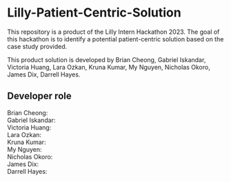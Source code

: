 # Lilly-Patient-Centric-Solution
This repository is a product of the Lilly Intern Hackathon 2023. The goal of this hackathon is to identify a potential patient-centric solution based on the case study provided. 

This product solution is developed by Brian Cheong, Gabriel Iskandar, Victoria Huang, Lara Ozkan, Kruna Kumar, My Nguyen, Nicholas Okoro, James Dix, Darrell Hayes. 

## Developer role
Brian Cheong:  
Gabriel Iskandar:  
Victoria Huang:  
Lara Ozkan:  
Kruna Kumar:  
My Nguyen:  
Nicholas Okoro:  
James Dix:  
Darrell Hayes:  
